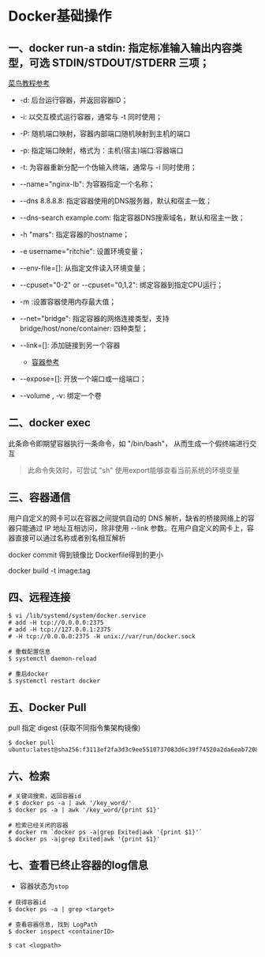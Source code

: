 # Docker基础操作
## 一、docker run-a stdin: 指定标准输入输出内容类型，可选 STDIN/STDOUT/STDERR 三项；
[菜鸟教程参考](https://www.runoob.com/docker/docker-run-command.html)  

- -d: 后台运行容器，并返回容器ID；

- -i: 以交互模式运行容器，通常与 -t 同时使用；

- -P: 随机端口映射，容器内部端口随机映射到主机的端口

- -p: 指定端口映射，格式为：主机(宿主)端口:容器端口

- -t: 为容器重新分配一个伪输入终端，通常与 -i 同时使用；

- --name="nginx-lb": 为容器指定一个名称；

- --dns 8.8.8.8: 指定容器使用的DNS服务器，默认和宿主一致；

- --dns-search example.com: 指定容器DNS搜索域名，默认和宿主一致；

- -h "mars": 指定容器的hostname；

- -e username="ritchie": 设置环境变量；

- --env-file=[]: 从指定文件读入环境变量；

- --cpuset="0-2" or --cpuset="0,1,2": 绑定容器到指定CPU运行；

- -m :设置容器使用内存最大值；

- --net="bridge": 指定容器的网络连接类型，支持 bridge/host/none/container: 四种类型；

- --link=[]: 添加链接到另一个容器
   - [容器参考](https://www.jianshu.com/p/21d66ca6115e)

- --expose=[]: 开放一个端口或一组端口；

- --volume , -v: 绑定一个卷


## 二、docker exec
此条命令即期望容器执行一条命令，如 "/bin/bash"， 从而生成一个假终端进行交互  
> 此命令失效时，可尝试 "sh"
> 使用export能够查看当前系统的环境变量

## 三、容器通信

用户自定义的网卡可以在容器之间提供自动的 DNS 解析，缺省的桥接网络上的容器只能通过 IP 地址互相访问，除非使用 --link 参数。在用户自定义的网卡上，容器直接可以通过名称或者别名相互解析



docker commit 得到镜像比 Dockerfile得到的更小

docker build -t image:tag <path container Dockerfile>

## 四、远程连接

```
$ vi /lib/systemd/system/docker.service
# add -H tcp://0.0.0.0:2375
# add -H tcp://127.0.0.1:2375
# -H tcp://0.0.0.0:2375 -H unix://var/run/docker.sock

# 重载配置信息
$ systemctl daemon-reload

# 重启docker
$ systemctl restart docker 
```

## 五、Docker Pull

pull 指定 digest (获取不同指令集架构镜像)
```shell
$ docker pull ubuntu:latest@sha256:f3113ef2fa3d3c9ee5510737083d6c39f74520a2da6eab72081d896d8592c078
```

## 六、检索

```shell
# 关键词搜索，返回容器id
# $ docker ps -a | awk '/key_word/'
$ docker ps -a | awk '/key_word/{print $1}'

# 检索已经关闭的容器
# docker rm `docker ps -a|grep Exited|awk '{print $1}'`
$ docker ps -a|grep Exited|awk '{print $1}'
```

## 七、查看已终止容器的log信息

- 容器状态为`stop`

```shell
# 获得容器id
$ docker ps -a | grep <target>

# 查看容器信息, 找到 LogPath
$ docker inspect <containerID>

$ cat <logpath>
```